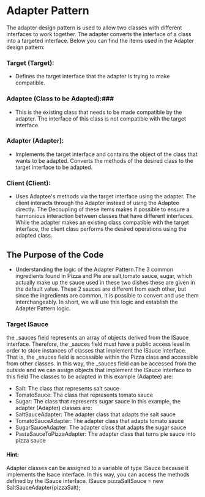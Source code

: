 # Adapter Pattern #
The adapter design pattern is used to allow two classes with different interfaces to work together. The adapter converts the interface of a class into a targeted interface. Below you can find the items used in the Adapter design pattern:
### Target (Target): ###  
- Defines the target interface that the adapter is trying to make compatible.
### Adaptee (Class to be Adapted):###
- This is the existing class that needs to be made compatible by the adapter. The interface of this class is not compatible with the target interface.
### Adapter (Adapter): ###  
- Implements the target interface and contains the object of the class that wants to be adapted. Converts the methods of the desired class to the target interface to be adapted.
### Client (Client): ###  
- Uses Adaptee's methods via the target interface using the adapter. The client interacts through the Adapter instead of using the Adaptee directly.
The Decoupling of these items makes it possible to ensure a harmonious interaction between classes that have different interfaces. While the adapter makes an existing class compatible with the target interface, the client class performs the desired operations using the adapted class.
## The Purpose of the Code ##
- Understanding the logic of the Adapter Pattern.The 3 common ingredients found in Pizza and Pie are salt,tomato sauce, sugar, which actually make up the sauce used in these two dishes these are given in the default value. These 2 sauces are different from each other, but since the ingredients are common, it is possible to convert and use them interchangeably. In short, we will use this logic and establish the Adapter Pattern logic.
### Target  ISauce ### 
 the _sauces  field represents an array of objects derived from the ISauce interface. Therefore, the _sauces field must have a public access level in order to store instances of classes that implement the ISauce interface.
That is, the _sauces field is accessible within the Pizza class and accessible from other classes. In this way, the _sauces field can be accessed from the outside and we can assign objects that implement the ISauce interface to this field
The classes to be adapted in this example (Adaptee) are:
* Salt: The class that represents salt sauce
* TomatoSauce: The class that represents tomato sauce
* Sugar: The class that represents sugar sauce
In this example, the adapter (Adapter) classes are: 
* SaltSauceAdapter: The adapter class that adapts the salt sauce
* TomatoSauceAdapter: The adapter class that adapts tomato sauce
* SugarSauceAdapter: The adapter class that adapts the sugar sauce
* PastaSauceToPizzaAdapter: The adapter class that turns pie sauce into pizza sauce

#### Hint: ####
Adapter classes can be assigned to a variable of type ISauce because it implements the Isace interface. In this way, you can access the methods defined by the ISauce interface.
ISauce pizzaSaltSauce = new SaltSauceAdapter(pizzaSalt);

